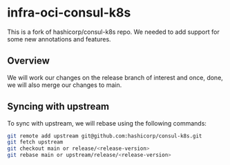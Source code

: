 # infra-oci-consul-k8s

This is a fork of hashicorp/consul-k8s repo. We needed to add support for some new annotations and features.

## Overview

We will work our changes on the release branch of interest and once, done, we will also merge our changes to main.

## Syncing with upstream

To sync with upstream, we will rebase using the following commands:

```bash
git remote add upstream git@github.com:hashicorp/consul-k8s.git
git fetch upstream
git checkout main or release/<release-version>
git rebase main or upstream/release/<release-version>
```